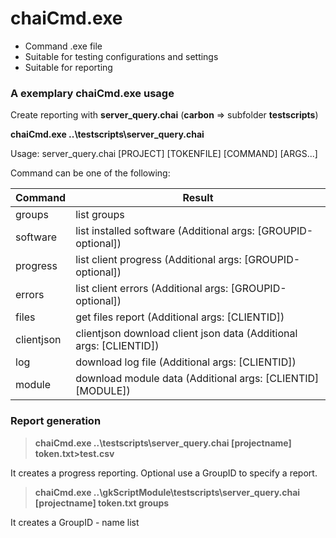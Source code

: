 # chaiCmd.exe

* Command .exe file
* Suitable for testing configurations and settings
* Suitable for reporting

### A exemplary chaiCmd.exe usage

Create reporting with **server\_query.chai** (**carbon** => subfolder **testscripts**)

**chaiCmd.exe ..\testscripts\server\_query.chai**

Usage: server\_query.chai \[PROJECT] \[TOKENFILE] \[COMMAND] \[ARGS...]

Command can be one of the following:

| Command    | Result                                                              |
| ---------- | ------------------------------------------------------------------- |
| groups     | list groups                                                         |
| software   | list installed software (Additional args: \[GROUPID-optional])      |
| progress   | list client progress (Additional args: \[GROUPID-optional])         |
| errors     | list client errors (Additional args: \[GROUPID-optional])           |
| files      | get files report (Additional args: \[CLIENTID])                     |
| clientjson | clientjson download client json data (Additional args: \[CLIENTID]) |
| log        | download log file (Additional args: \[CLIENTID])                    |
| module     | download module data (Additional args: \[CLIENTID] \[MODULE])       |

### Report generation

> **chaiCmd.exe ..\testscripts\server\_query.chai \[projectname] token.txt>test.csv**

It creates a progress reporting. Optional use a GroupID to specify a report.

> **chaiCmd.exe ..\gkScriptModule\testscripts\server\_query.chai \[projectname] token.txt groups**

It creates a GroupID - name list
